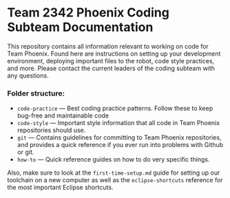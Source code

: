 # Team 2342 Phoenix Coding Subteam Documentation

This repository contains all information relevant to working on code for Team Phoenix. Found here are instructions on setting up your development environment, deploying important files to the robot, code style practices, and more. Please contact the current leaders of the coding subteam with any questions.

### Folder structure:

- `code-practice` — Best coding practice patterns. Follow these to keep bug-free and maintainable code
- `code-style` — Important style information that all code in Team Phoenix repositories should use.
- `git` — Contains guidelines for committing to Team Phoenix repositories, and provides a quick reference if you ever run into problems with Github or git.
- `how-to` — Quick reference guides on how to do very specific things.

Also, make sure to look at the `first-time-setup.md` guide for setting up our toolchain on a new computer as well as the `eclipse-shortcuts` reference for the most important Eclipse shortcuts.
